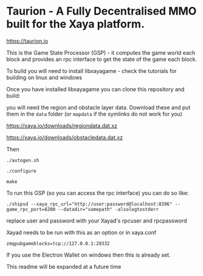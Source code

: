 Taurion - A Fully Decentralised MMO built for the Xaya platform.
================================================================

https://taurion.io

This is the Game State Processor (GSP) - it computes the game world each block and provides an rpc interface to get the state of the game each block.

To build you will need to install libxayagame - check the tutorials for building on linux and windows

Once you have installed libxayagame you can clone this repository and build:

you will need the region and obstacle layer data. Download these and put them in the `data` folder (or `mapdata` if the symlinks do not work for you)

https://xaya.io/downloads/regiondata.dat.xz

https://xaya.io/downloads/obstacledata.dat.xz

Then

```
./autogen.sh

./configure

make
```

To run this GSP (so you can access the rpc interface) you can do so like:

```
./shipsd --xaya_rpc_url="http://user:password@localhost:8396" --game_rpc_port=8200 --datadir="somepath" -alsologtostderr
```

replace user and password with your Xayad's rpcuser and rpcpassword

Xayad needs to be run with this as an option or in xaya.conf

```
zmqpubgameblocks=tcp://127.0.0.1:28332
```

If you use the Electron Wallet on windows then this is already set.


This readme will be expanded at a future time
